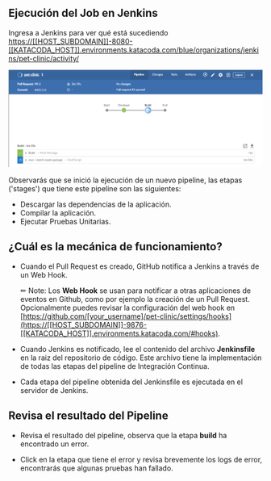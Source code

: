## Ejecución del Job en Jenkins

Ingresa a Jenkins para ver qué está sucediendo <a href="https://[[HOST_SUBDOMAIN]]-8080-[[KATACODA_HOST]].environments.katacoda.com/blue/organizations/jenkins/pet-clinic/activity/" target="jenkins">https://[[HOST_SUBDOMAIN]]-8080-[[KATACODA_HOST]].environments.katacoda.com/blue/organizations/jenkins/pet-clinic/activity/</a>

![CI Pipeline in Jenkins](../assets/ci/ci-blue-ocean.png)

Observarás que se inició la ejecución de un nuevo pipeline, las etapas ('stages') que tiene este pipeline son las siguientes:
- Descargar las dependencias de la aplicación.
- Compilar la aplicación.
- Ejecutar Pruebas Unitarias.

## ¿Cuál es la mecánica de funcionamiento?

* Cuando el Pull Request es creado, GitHub notifica a Jenkins a través de un Web Hook.
  
  ✏ Note: Los **Web Hook** se usan para notificar a otras aplicaciones de eventos en Github, como por ejemplo la creación de un Pull Request. Opcionalmente puedes revisar la configuración del web hook en [https://github.com/[your_username]/pet-clinic/settings/hooks](https://[[HOST_SUBDOMAIN]]-9876-[[KATACODA_HOST]].environments.katacoda.com/#hooks).

* Cuando Jenkins es notificado, lee el contenido del archivo **Jenkinsfile** en la raiz del repositorio de código. Este archivo tiene la implementación de todas las etapas del pipeline de Integración Continua.
  
* Cada etapa del pipeline obtenida del Jenkinsfile es ejecutada en el servidor de Jenkins.

## Revisa el resultado del Pipeline

* Revisa el resultado del pipeline, observa que la etapa **build** ha encontrado un error.

* Click en la etapa que tiene el error y revisa brevemente los logs de error, encontrarás que algunas pruebas han fallado.